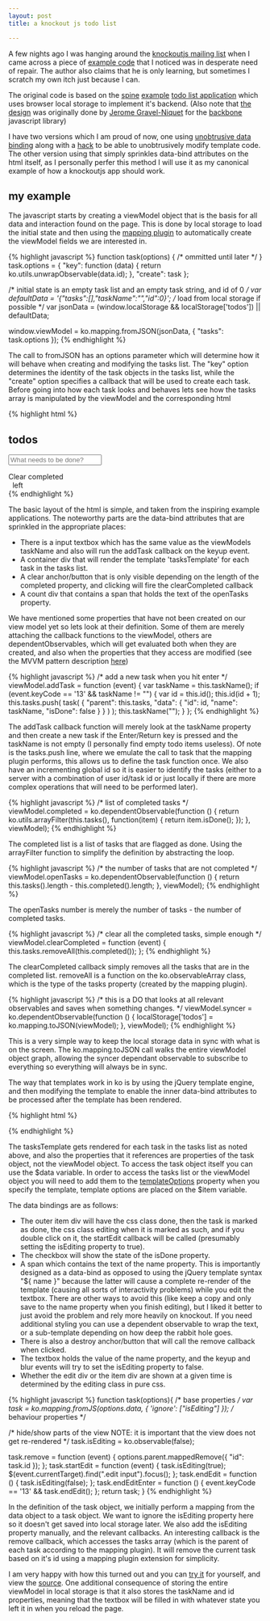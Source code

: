 ```yaml
---
layout: post
title: a knockout js todo list

---
```


A few nights ago I was hanging around the [knockoutjs mailing
list](http://groups.google.com/group/knockoutjs?lnk=srg) when I came across a
piece of [example code](https://github.com/sharpoverride/TodoListKnockoutJS)
that I noticed was in desperate need of repair. The author also claims that he
is only learning, but sometimes I scratch my own itch just because I can.

The original code is based on the [spine](http://maccman.github.com/spine/)
[example](http://maccman.github.com/spine/#h-examples) [todo list
application](https://github.com/maccman/spine.todos) which uses browser local
storage to implement it's backend. (Also note that [the
design](http://localtodos.com/) was originally done by [Jerome
Gravel-Niquet](http://jqn.me) for the
[backbone](http://documentcloud.github.com/backbone/) javascript library)

I have two versions which I am proud of now, one using [unobtrusive data
binding](http://joel.net/wordpress/index.php/2011/06/unobtrusive-data-binding-for-knockout-js/)
along with a
[hack](https://github.com/barkmadley/barkmadley.github.com/commit/e840637ea46e7a08a67f868529d143bbae650be9#L1L61)
to be able to unobtrusively modify template code. The other version using that
simply sprinkles data-bind attributes on the html itself, as I personally perfer
this method I will use it as my canonical example of how a knockoutjs app should
work.

my example
----------

The javascript starts by creating a viewModel object that is the basis for all
data and interaction found on the page. This is done by local storage to load the
initial state and then using the [mapping plugin](http://knockoutjs.com/documentation/plugins-mapping.html)
to automatically create the viewModel fields we are interested in.

{% highlight javascript %}
function task(options) {
  /* ommitted until later */
}
task.options = {
  "key": function (data) { return ko.utils.unwrapObservable(data.id); },
  "create": task
};

/* initial state is an empty task list and an empty task string, and id of 0 */
var defaultData = '{"tasks":[],"taskName":"","id":0}';
/* load from local storage if possible */
var jsonData = (window.localStorage && localStorage['todos']) || defaultData;

window.viewModel = ko.mapping.fromJSON(jsonData, { "tasks": task.options });
{% endhighlight %}

The call to fromJSON has an options parameter which will determine how it will
behave when creating and modifying the tasks list. The "key" option determines
the identity of the task objects in the tasks list, while the "create" option
specifies a callback that will be used to create each task. Before going into
how each task looks and behaves lets see how the tasks array is manipulated by
the viewModel and the corresponding html

{% highlight html %}
<div id="views">
  <div id="tasks">
    <h2>todos</h2>
    <p>
      <input id="addTaskInput" type="text" placeholder="What needs to be done?"
        data-bind="value: taskName, event: { keyup: addTask }" />
    </p>
    <div class="items" data-bind="template: { name: 'tasksTemplate', foreach: tasks }"></div>
    <footer>
      <a class="clear" data-bind="click: clearCompleted, visible: completed().length > 0">Clear completed</a>
      <div class="count"><span data-bind="text: openTasks">&nbsp;</span> left</div>
    </footer>
  </div>
</div>
{% endhighlight %}

The basic layout of the html is simple, and taken from the inspiring example
applications. The noteworthy parts are the data-bind attributes that are
sprinkled in the appropriate places:

* There is a input textbox which has the same value as the viewModels taskName
  and also will run the addTask callback on the keyup event.
* A container div that will render the template 'tasksTemplate' for each task in
  the tasks list.
* A clear anchor/button that is only visible depending on the length of the
  completed property, and clicking will fire the clearCompleted callback
* A count div that contains a span that holds the text of the openTasks
  property.

We have mentioned some properties that have not been created on our view model
yet so lets look at their definition. Some of them are merely attaching the
callback functions to the viewModel, others are dependentObservables, which will
get evaluated both when they are created, and also when the properties that they
access are modified (see the MVVM pattern description
[here](http://knockoutjs.com/documentation/dependentObservables.html))

{% highlight javascript %}
/* add a new task when you hit enter */
viewModel.addTask = function (event) {
  var taskName = this.taskName();
  if (event.keyCode == '13' && taskName != "") {
    var id = this.id();
    this.id(id + 1);
    this.tasks.push( task( { "parent": this.tasks, "data": { "id": id, "name": taskName, "isDone": false } } ) );
    this.taskName("");
  }
};
{% endhighlight %}

The addTask callback function will merely look at the taskName property and then
create a new task if the Enter/Return key is pressed and the taskName is not
empty (I personally find empty todo items useless). Of note is the tasks.push
line, where we emulate the call to task that the mapping plugin performs, this
allows us to define the task function once. We also have an incrementing global
id so it is easier to identify the tasks (either to a server with a combination
of user id/task id or just locally if there are more complex operations that
will need to be performed later).

{% highlight javascript %}
/* list of completed tasks */
viewModel.completed = ko.dependentObservable(function () {
  return ko.utils.arrayFilter(this.tasks(), function(item) {
    return item.isDone();
  });
}, viewModel);
{% endhighlight %}

The completed list is a list of tasks that are flagged as done. Using the
arrayFilter function to simplify the definition by abstracting the loop.

{% highlight javascript %}
/* the number of tasks that are not completed */
viewModel.openTasks = ko.dependentObservable(function () {
  return this.tasks().length - this.completed().length;
}, viewModel);
{% endhighlight %}

The openTasks number is merely the number of tasks - the number of completed
tasks.

{% highlight javascript %}
/* clear all the completed tasks, simple enough */
viewModel.clearCompleted = function (event) {
  this.tasks.removeAll(this.completed());
};
{% endhighlight %}

The clearCompleted callback simply removes all the tasks that are in the
completed list. removeAll is a function on the ko.observableArray class, which
is the type of the tasks property (created by the mapping plugin).

{% highlight javascript %}
/* this is a DO that looks at all relevant observables and saves when
   something changes.
 */
viewModel.syncer = ko.dependentObservable(function () {
  localStorage['todos'] = ko.mapping.toJSON(viewModel);
}, viewModel);
{% endhighlight %}

This is a very simple way to keep the local storage data in sync with what is on
the screen. The ko.mapping.toJSON call walks the entire viewModel object graph,
allowing the syncer dependant observable to subscribe to everything so
everything will always be in sync.

The way that templates work in ko is by using the jQuery template engine, and
then modifying the template to enable the inner data-bind attributes to be
processed after the template has been rendered.

{% highlight html %}
<script type="text/html" class="hidden kotemplate" id="tasksTemplate">
  <div class="item"
    data-bind="css: { done: isDone, editing: isEditing }, event: { dblclick: startEdit }">
    <div class="view" title="Double click to edit...">
      <input type="checkbox" data-bind="checked: isDone">
      <span data-bind="text: name"></span>
      <a class="destroy" data-bind="click: remove"></a>
    </div>
    <div class="edit">
      <input type="text"
        data-bind="value: name, event: { keyup: endEditEnter, blur: endEdit }" />
    </div>
  </div>
</script>
{% endhighlight %}

The tasksTemplate gets rendered for each task in the tasks list as noted above,
and also the properties that it references are properties of the task object,
not the viewModel object. To access the task object itself you can use the $data
variable. In order to access the tasks list or the viewModel object you will
need to add them to the
[templateOptions](http://knockoutjs.com/documentation/template-binding.html#note_6_passing_additional_data_to_your_template_using_)
property when you specify the template, template options are placed on the $item
variable.

The data bindings are as follows:

* The outer item div will have the css class done, then the task is marked as
  done, the css class editing when it is marked as such, and if you double click
  on it, the startEdit callback will be called (presumably setting the isEditing
  property to true).
* The checkbox will show the state of the isDone property.
* A span which contains the text of the name property. This is importantly
  designed as a data-bind as opposed to using the jQuery template syntax "${ name
  }" because the latter will cause a complete re-render of the template (causing
  all sorts of interactivity problems) while you edit the textbox. There are
  other ways to avoid this (like keep a copy and only save to the name property
  when you finish editing), but I liked it better to just avoid the problem and
  rely more heavily on knockout. If you need additional styling you can use a
  dependent observable to wrap the text, or a sub-template depending on how deep
  the rabbit hole goes.
* There is also a destroy anchor/button that will call the remove callback when
  clicked.
* The textbox holds the value of the name property, and the keyup and blur
  events will try to set the isEditing property to false.
* Whether the edit div or the item div are shown at a given time is determined
  by the editing class in pure css.

{% highlight javascript %}
function task(options){
  /* base properties */
  var task = ko.mapping.fromJS(options.data, { 'ignore': ["isEditing"] });
  /* behaviour properties */

  /* hide/show parts of the view
NOTE: it is important that the view does not get re-rendered
   */
  task.isEditing = ko.observable(false);

  task.remove = function (event) {
    options.parent.mappedRemove({ "id": task.id });
  };
  task.startEdit = function (event) {
    task.isEditing(true);
    $(event.currentTarget).find(".edit input").focus();
  };
  task.endEdit = function () {
    task.isEditing(false);
  };
  task.endEditEnter = function () {
    event.keyCode == '13' && task.endEdit();
  };
  return task;
}
{% endhighlight %}

In the definition of the task object, we initially perform a mapping from the
data object to a task object. We want to ignore the isEditing property here so
it doesn't get saved into local storage later. We also add the isEditing
property manually, and the relevant callbacks. An interesting callback is the
remove callback, which accesses the tasks array (which is the parent of each task
according to the mapping plugin). It will remove the current task based on it's
id using a mapping plugin extension for simplicity.

I am very happy with how this turned out and you can [try
it](http://barkmadley.com/things/todos-obtrusive.html) for yourself, and view
the
[source](https://github.com/barkmadley/barkmadley.github.com/blob/master/things/todos-obtrusive.html).
One additional consequence of storing the entire viewModel in local storage is
that it also stores the taskName and id properties, meaning that the textbox
will be filled in with whatever state you left it in when you reload the page.

